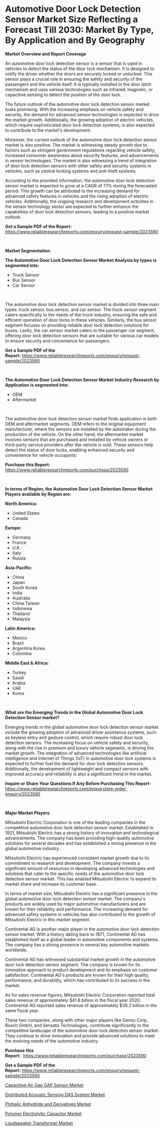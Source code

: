 <p><h1>Automotive Door Lock Detection Sensor Market Size Reflecting a Forecast Till 2030: Market By Type, By Application and By Geography</h1></p><p><strong>Market Overview and Report Coverage</strong></p>
<p><p>An automotive door lock detection sensor is a sensor that is used in vehicles to detect the status of the door lock mechanism. It is designed to notify the driver whether the doors are securely locked or unlocked. This sensor plays a crucial role in ensuring the safety and security of the passengers and the vehicle itself. It is typically installed in the door latch mechanism and uses various technologies such as infrared, magnetic, or capacitive sensing to detect the position of the door lock.</p><p>The future outlook of the automotive door lock detection sensor market looks promising. With the increasing emphasis on vehicle safety and security, the demand for advanced sensor technologies is expected to drive the market growth. Additionally, the growing adoption of electric vehicles, which require sophisticated door lock detection systems, is also expected to contribute to the market's development.</p><p>Moreover, the current outlook of the automotive door lock detection sensor market is also positive. The market is witnessing steady growth due to factors such as stringent government regulations regarding vehicle safety, increased consumer awareness about security features, and advancements in sensor technologies. The market is also witnessing a trend of integration of door lock detection sensors with other safety and security systems in vehicles, such as central locking systems and anti-theft systems.</p><p>According to the provided information, the automotive door lock detection sensor market is expected to grow at a CAGR of 7.1% during the forecasted period. This growth can be attributed to the increasing demand for advanced safety features in vehicles and the rising adoption of electric vehicles. Additionally, the ongoing research and development activities in the sensor technology sector are expected to further enhance the capabilities of door lock detection sensors, leading to a positive market outlook.</p></p>
<p><strong>Get a Sample PDF of the Report:</strong> <a href="https://www.reliableresearchreports.com/enquiry/request-sample/2023590">https://www.reliableresearchreports.com/enquiry/request-sample/2023590</a></p>
<p>&nbsp;</p>
<p><strong>Market Segmentation</strong></p>
<p><strong>The Automotive Door Lock Detection Sensor Market Analysis by types is segmented into:</strong></p>
<p><ul><li>Truck Sensor</li><li>Bus Sensor</li><li>Car Sensor</li></ul></p>
<p>&nbsp;</p>
<p><p>The automotive door lock detection sensor market is divided into three main types: truck sensor, bus sensor, and car sensor. The truck sensor segment caters specifically to the needs of the truck industry, ensuring the safe and efficient operation of door locks in these vehicles. Similarly, the bus sensor segment focuses on providing reliable door lock detection solutions for buses. Lastly, the car sensor market caters to the passenger car segment, offering door lock detection sensors that are suitable for various car models to ensure security and convenience for passengers.</p></p>
<p><strong>Get a Sample PDF of the Report:</strong>&nbsp;<a href="https://www.reliableresearchreports.com/enquiry/request-sample/2023590">https://www.reliableresearchreports.com/enquiry/request-sample/2023590</a></p>
<p>&nbsp;</p>
<p><strong>The Automotive Door Lock Detection Sensor Market Industry Research by Application is segmented into:</strong></p>
<p><ul><li>OEM</li><li>Aftermarket</li></ul></p>
<p>&nbsp;</p>
<p><p>The automotive door lock detection sensor market finds application in both OEM and aftermarket segments. OEM refers to the original equipment manufacturer, where the sensors are installed by the automaker during the production of the vehicle. On the other hand, the aftermarket market involves sensors that are purchased and installed by vehicle owners or third-party service providers after the vehicle is sold. These sensors help detect the status of door locks, enabling enhanced security and convenience for vehicle occupants.</p></p>
<p><strong>Purchase this Report:</strong>&nbsp; <a href="https://www.reliableresearchreports.com/purchase/2023590">https://www.reliableresearchreports.com/purchase/2023590</a></p>
<p>&nbsp;</p>
<p><strong>In terms of Region, the Automotive Door Lock Detection Sensor Market Players available by Region are:</strong></p>
<p>
    <p> <strong> North America: </strong>
        <ul>
            <li>United States</li>
            <li>Canada</li>
        </ul>
        </p> 
    <p> <strong> Europe: </strong>
        <ul>
            <li>Germany</li>
            <li>France</li>
            <li>U.K.</li>
            <li>Italy</li>
            <li>Russia</li>
        </ul>
        </p> 
    <p> <strong> Asia-Pacific: </strong>
        <ul>
            <li>China</li>
            <li>Japan</li>
            <li>South Korea</li>
            <li>India</li>
            <li>Australia</li>
            <li>China Taiwan</li>
            <li>Indonesia</li>
            <li>Thailand</li>
            <li>Malaysia</li>
        </ul>
        </p> 
    <p> <strong> Latin America: </strong>
        <ul>
            <li>Mexico</li>
            <li>Brazil</li>
            <li>Argentina Korea</li>
            <li>Colombia</li>
        </ul>
        </p> 
    <p> <strong> Middle East & Africa: </strong>
        <ul>
            <li>Turkey</li>
            <li>Saudi</li>
            <li>Arabia</li>
            <li>UAE</li>
            <li>Korea</li>
        </ul>
    </p>
    </p>
<p>&nbsp;</p>
<p><strong>What are the Emerging Trends in the Global Automotive Door Lock Detection Sensor market?</strong></p>
<p><p>Emerging trends in the global automotive door lock detection sensor market include the growing adoption of advanced driver assistance systems, such as keyless entry and gesture control, which require robust door lock detection sensors. The increasing focus on vehicle safety and security, along with the rise in premium and luxury vehicle segments, is driving the market growth. The integration of advanced technologies like artificial intelligence and Internet of Things (IoT) in automotive door lock systems is expected to further fuel the demand for door lock detection sensors. Additionally, the development of lightweight and compact sensors with improved accuracy and reliability is also a significant trend in the market.</p></p>
<p><strong>Inquire or Share Your Questions If Any Before Purchasing This Report</strong>- <a href="https://www.reliableresearchreports.com/enquiry/pre-order-enquiry/2023590">https://www.reliableresearchreports.com/enquiry/pre-order-enquiry/2023590</a></p>
<p>&nbsp;</p>
<p><strong>Major Market Players</strong></p>
<p><p>Mitsubishi Electric Corporation is one of the leading companies in the competitive automotive door lock detection sensor market. Established in 1921, Mitsubishi Electric has a strong history of innovation and technological advancements. The company has been providing high-quality automotive solutions for several decades and has established a strong presence in the global automotive industry.</p><p>Mitsubishi Electric has experienced consistent market growth due to its commitment to research and development. The company invests a significant amount of resources in developing advanced technologies and solutions that cater to the specific needs of the automotive door lock detection sensor market. This has enabled Mitsubishi Electric to expand its market share and increase its customer base.</p><p>In terms of market size, Mitsubishi Electric has a significant presence in the global automotive door lock detection sensor market. The company's products are widely used by major automotive manufacturers and are known for their reliability and performance. The increasing demand for advanced safety systems in vehicles has also contributed to the growth of Mitsubishi Electric in this market segment.</p><p>Continental AG is another major player in the automotive door lock detection sensor market. With a history dating back to 1871, Continental AG has established itself as a global leader in automotive components and systems. The company has a strong presence in several key automotive markets worldwide.</p><p>Continental AG has witnessed substantial market growth in the automotive door lock detection sensor segment. The company is known for its innovative approach to product development and its emphasis on customer satisfaction. Continental AG's products are known for their high quality, performance, and durability, which has contributed to its success in the market.</p><p>As for sales revenue figures, Mitsubishi Electric Corporation reported total sales revenue of approximately $41.8 billion in the fiscal year 2020. Continental AG reported sales revenue of approximately $38.2 billion in the same fiscal year.</p><p>These two companies, along with other major players like Denso Corp, Bosch GmbH, and Sensata Technologies, contribute significantly to the competitive landscape of the automotive door lock detection sensor market. They continue to drive innovation and provide advanced solutions to meet the evolving needs of the automotive industry.</p></p>
<p><strong>Purchase this Report:</strong>&nbsp;&nbsp;<a href="https://www.reliableresearchreports.com/purchase/2023590">https://www.reliableresearchreports.com/purchase/2023590</a></p>
<p></p>
<p><strong>Get a Sample PDF of the Report:</strong>&nbsp;<a href="https://www.reliableresearchreports.com/enquiry/request-sample/2023590">https://www.reliableresearchreports.com/enquiry/request-sample/2023590</a></p>
<p><p><a href="https://github.com/kipkeeva/Market-Research-Report-List-1/blob/main/capacitive-air-gap-gap-sensor-market.md">Capacitive Air Gap GAP Sensor Market</a></p><p><a href="https://github.com/provorikovar/Market-Research-Report-List-1/blob/main/distributed-acoustic-sensing-das-system-market.md">Distributed Acoustic Sensing DAS System Market</a></p><p><a href="https://medium.com/@giannicrona/phthalic-anhydride-and-derivatives-market-analysis-its-cagr-market-segmentation-and-global-c59a412b2f9d">Phthalic Anhydride and Derivatives Market</a></p><p><a href="https://www.linkedin.com/pulse/polymer-electrolytic-capacitor-market-size-share-sdwxe/">Polymer Electrolytic Capacitor Market</a></p><p><a href="https://www.linkedin.com/pulse/loudspeaker-transformer-market-size-share-global-analysis-qj2ce/">Loudspeaker Transformer Market</a></p></p>